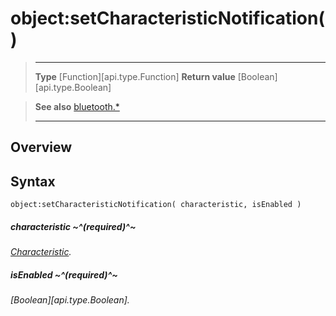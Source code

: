 # object:setCharacteristicNotification()

> --------------------- ------------------------------------------------------------------------------------------
> __Type__              [Function][api.type.Function]
> __Return value__      [Boolean][api.type.Boolean]


> __See also__          [bluetooth.*](/plugin/bluetooth.md)
> --------------------- ------------------------------------------------------------------------------------------

## Overview

## Syntax

	object:setCharacteristicNotification( characteristic, isEnabled )

##### characteristic ~^(required)^~
_[Characteristic](/plugin/bluetooth/type/Characteristic/index.md)._

##### isEnabled ~^(required)^~
_[Boolean][api.type.Boolean]._